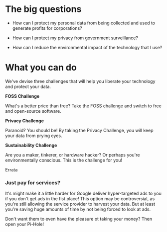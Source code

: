 # 

# The big questions


- How can I protect my personal data from being collected and used to generate profits for corporations?

- How can I protect my privacy from government surveillance?

- How can I reduce the environmental impact of the technology that I use?


# What you can do

We've devise three challenges that will help you liberate your technology and protect your data.  

**FOSS Challenge**

What's a better price than free?  Take the FOSS challenge and switch to free and open-source software.  

**Privacy Challenge**

Paranoid?  You should be!  By taking the Privacy Challenge, you will keep your data from prying eyes.

**Sustainability Challenge** 

Are you a maker, tinkerer, or hardware hacker?  Or perhaps you're environmentally conscious.  This is the challenge for you!  









Errata 

### Just pay for services?

It's might make it a little harder for Google deliver hyper-targeted ads to you if you don't get ads in the fist place!  This option may be controversial, as you're still allowing the service provider to harvest your data.  But at least you're saving huge amounts of time by not being forced to look at ads.

Don't want them to even have the pleasure ot taking your money?  Then open your Pi-Hole!